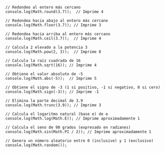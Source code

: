     // Redondeo al entero más cercano
    console.log(Math.round(3.7));  // Imprime 4
    
    // Redondea hacia abajo al entero más cercano
    console.log(Math.floor(3.7)); // Imprime 3
    
    // Redondea hacia arriba al entero más cercano
    console.log(Math.ceil(3.7));  // Imprime 4
    
    // Calcula 2 elevado a la potencia 3
    console.log(Math.pow(2, 3));  // Imprime 8
    
    // Calcula la raíz cuadrada de 16
    console.log(Math.sqrt(16)); // Imprime 4
    
    // Obtiene el valor absoluto de -5
    console.log(Math.abs(-5));  // Imprime 5
    
    // Obtiene el signo de -3 (1 si positivo, -1 si negativo, 0 si cero)
    console.log(Math.sign(-3)); // Imprime -1
    
    // Elimina la parte decimal de 3.9
    console.log(Math.trunc(3.9)); // Imprime 3
    
    // Calcula el logaritmo natural (base e) de e
    console.log(Math.log(Math.E)); // Imprime aproximadamente 1
    
    // Calcula el seno de 90 grados (expresado en radianes)
    console.log(Math.sin(Math.PI / 2)); // Imprime aproximadamente 1
    
    // Genera un número aleatorio entre 0 (inclusive) y 1 (exclusivo)
    console.log(Math.random());
